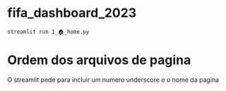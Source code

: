 # fifa_dashboard_2023

```bash
streamlit run 1_🏠_home.py
```

# Ordem dos arquivos de pagina
O streamlit pede para incluir um numero underscore e o nome da pagina
